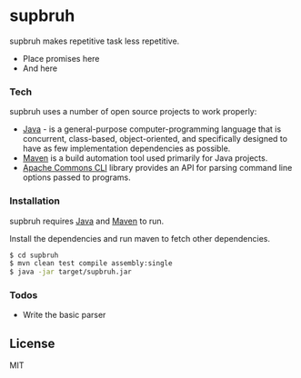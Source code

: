 # supbruh

supbruh makes repetitive task less repetitive.

  - Place promises here
  - And here

### Tech

supbruh uses a number of open source projects to work properly:

* [Java] - is a general-purpose computer-programming language that is concurrent, class-based, object-oriented, and specifically designed to have as few implementation dependencies as possible.
* [Maven] is a build automation tool used primarily for Java projects.
* [Apache Commons CLI] library provides an API for parsing command line options passed to programs.


### Installation

supbruh requires [Java](https://www.java.com/) and [Maven](https://maven.apache.org/) to run.

Install the dependencies and run maven to fetch other dependencies.

```sh
$ cd supbruh
$ mvn clean test compile assembly:single 
$ java -jar target/supbruh.jar
```

### Todos

 - Write the basic parser

License
----

MIT



   [Java]: <https://www.java.com>
   [Maven]: <https://maven.apache.org>
   [Apache Commons CLI]: <https://commons.apache.org/proper/commons-cli/>
   
